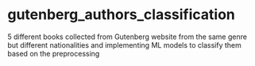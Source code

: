 # gutenberg_authors_classification
5 different books collected from Gutenberg website from the same genre but different nationalities and implementing ML models to classify them based on the preprocessing 
